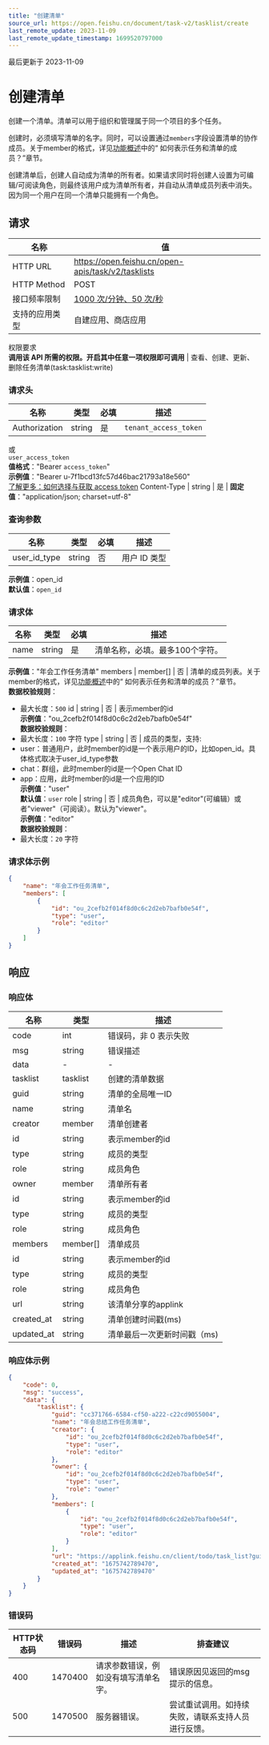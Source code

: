 ```yaml
---
title: "创建清单"
source_url: https://open.feishu.cn/document/task-v2/tasklist/create
last_remote_update: 2023-11-09
last_remote_update_timestamp: 1699520797000
---
```

最后更新于 2023-11-09

# 创建清单

创建一个清单。清单可以用于组织和管理属于同一个项目的多个任务。

创建时，必须填写清单的名字。同时，可以设置通过`members`字段设置清单的协作成员。关于member的格式，详见[功能概述](https://open.feishu.cn/document/uAjLw4CM/ukTMukTMukTM/task-v2/overview)中的“ 如何表示任务和清单的成员？”章节。

创建清单后，创建人自动成为清单的所有者。如果请求同时将创建人设置为可编辑/可阅读角色，则最终该用户成为清单所有者，并自动从清单成员列表中消失。因为同一个用户在同一个清单只能拥有一个角色。

## 请求
名称 | 值
---|---
HTTP URL | https://open.feishu.cn/open-apis/task/v2/tasklists
HTTP Method | POST
接口频率限制 | [1000 次/分钟、50 次/秒](https://open.feishu.cn/document/ukTMukTMukTM/uUzN04SN3QjL1cDN)
支持的应用类型 | 自建应用、商店应用
权限要求  
            **调用该 API 所需的权限。开启其中任意一项权限即可调用** | 查看、创建、更新、删除任务清单(task:tasklist:write)

### 请求头

名称 | 类型 | 必填 | 描述
--- | --- | --- | ---
Authorization | string | 是 | `tenant_access_token`  
或  
`user_access_token`  
**值格式**："Bearer `access_token`"  
**示例值**："Bearer u-7f1bcd13fc57d46bac21793a18e560"  
[了解更多：如何选择与获取 access token](https://open.feishu.cn/document/uAjLw4CM/ugTN1YjL4UTN24CO1UjN/trouble-shooting/how-to-choose-which-type-of-token-to-use)
Content-Type | string | 是 | **固定值**："application/json; charset=utf-8"

### 查询参数

名称 | 类型 | 必填 | 描述
--- | --- | --- | ---
user_id_type | string | 否 | 用户 ID 类型  
**示例值**：open_id  
**默认值**：`open_id`

### 请求体

名称 | 类型 | 必填 | 描述
--- | --- | --- | ---
name | string | 是 | 清单名称，必填。最多100个字符。  
**示例值**："年会工作任务清单"
members | member\[\] | 否 | 清单的成员列表。关于member的格式，详见[功能概述](https://open.feishu.cn/document/uAjLw4CM/ukTMukTMukTM/task-v2/overview)中的“ 如何表示任务和清单的成员？”章节。  
**数据校验规则**：  
- 最大长度：`500`
id | string | 否 | 表示member的id  
**示例值**："ou_2cefb2f014f8d0c6c2d2eb7bafb0e54f"  
**数据校验规则**：  
- 最大长度：`100` 字符
type | string | 否 | 成员的类型，支持:  
- user：普通用户，此时member的id是一个表示用户的ID，比如open_id。具体格式取决于user_id_type参数  
- chat：群组，此时member的id是一个Open Chat ID  
- app：应用，此时member的id是一个应用的ID  
**示例值**："user"  
**默认值**：`user`
role | string | 否 | 成员角色，可以是"editor"(可编辑）或者"viewer"（可阅读）。默认为"viewer"。  
**示例值**："editor"  
**数据校验规则**：  
- 最大长度：`20` 字符

### 请求体示例
```json
{
    "name": "年会工作任务清单",
    "members": [
        {
            "id": "ou_2cefb2f014f8d0c6c2d2eb7bafb0e54f",
            "type": "user",
            "role": "editor"
        }
    ]
}
```

## 响应

### 响应体

名称 | 类型 | 描述
--- | --- | ---
code | int | 错误码，非 0 表示失败
msg | string | 错误描述
data | \- | \-
tasklist | tasklist | 创建的清单数据
guid | string | 清单的全局唯一ID
name | string | 清单名
creator | member | 清单创建者
id | string | 表示member的id
type | string | 成员的类型
role | string | 成员角色
owner | member | 清单所有者
id | string | 表示member的id
type | string | 成员的类型
role | string | 成员角色
members | member\[\] | 清单成员
id | string | 表示member的id
type | string | 成员的类型
role | string | 成员角色
url | string | 该清单分享的applink
created_at | string | 清单创建时间戳(ms)
updated_at | string | 清单最后一次更新时间戳（ms)

### 响应体示例
```json
{
    "code": 0,
    "msg": "success",
    "data": {
        "tasklist": {
            "guid": "cc371766-6584-cf50-a222-c22cd9055004",
            "name": "年会总结工作任务清单",
            "creator": {
                "id": "ou_2cefb2f014f8d0c6c2d2eb7bafb0e54f",
                "type": "user",
                "role": "editor"
            },
            "owner": {
                "id": "ou_2cefb2f014f8d0c6c2d2eb7bafb0e54f",
                "type": "user",
                "role": "owner"
            },
            "members": [
                {
                    "id": "ou_2cefb2f014f8d0c6c2d2eb7bafb0e54f",
                    "type": "user",
                    "role": "editor"
                }
            ],
            "url": "https://applink.feishu.cn/client/todo/task_list?guid=b45b360f-1961-4058-b338-7f50c96e1b52",
            "created_at": "1675742789470",
            "updated_at": "1675742789470"
        }
    }
}
```

### 错误码

HTTP状态码 | 错误码 | 描述 | 排查建议
--- | --- | --- | ---
400 | 1470400 | 请求参数错误，例如没有填写清单名字。 | 错误原因见返回的msg提示的信息。
500 | 1470500 | 服务器错误。 | 尝试重试调用。如持续失败，请联系支持人员进行反馈。
